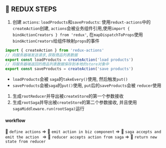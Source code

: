 ## 🔰 REDUX STEPS
1. 创建 `actions`: `loadProducts`和`saveProducts`: 使用`reduxt-actions`中的`createAction`创建, `actions`会被业务组件引用,使用`import { bindActionCreators } from 'redux'`, 在`mapDispatchToProps`使用`bindActionCreators`给组件映射`props`的事件
```js
import { createAction } from 'redux-actions'
// 向服务器端发送请求,获取商品列表数据
export const loadProducts = createAction('load products')
// 将服务器端返回的商品列表数据保存到本地的store对象中
export const saveProducts = createAction('save products')
```
- `loadProducts`会被 `saga`的`takeEvery()`使用, 然后触发`put()`
- `saveProducts`会被`saga`的`put()`使用, `put`后的`saveProducts`会被 `reducer`使用

1. 生成`rootReducer`并导出被`createStore`的第一个参数接收
2. 生成`rootSaga`并导出被`createStore`的第二个参数接收, 并且使用 `sagaMiddleware.run(rootSaga)`运行


#### workflow
🚀 `define actions` => 🚀 `emit action in biz component` => 🚀 `saga accepts and emit the action ` => 🚀 `reducer accepts action from saga` => 🚀 `return new state from reducer`